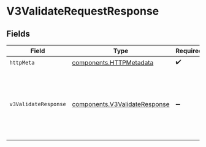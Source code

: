 # V3ValidateRequestResponse


## Fields

| Field                                                                                      | Type                                                                                       | Required                                                                                   | Description                                                                                | Example                                                                                    |
| ------------------------------------------------------------------------------------------ | ------------------------------------------------------------------------------------------ | ------------------------------------------------------------------------------------------ | ------------------------------------------------------------------------------------------ | ------------------------------------------------------------------------------------------ |
| `httpMeta`                                                                                 | [components.HTTPMetadata](../../models/components/httpmetadata.md)                         | :heavy_check_mark:                                                                         | N/A                                                                                        |                                                                                            |
| `v3ValidateResponse`                                                                       | [components.V3ValidateResponse](../../models/components/v3validateresponse.md)             | :heavy_minus_sign:                                                                         | Successful request.                                                                        | {<br/>"next": {<br/>"v3-challenge": "/v3/challenge"<br/>},<br/>"success": true,<br/>"challengeMissing": true<br/>} |